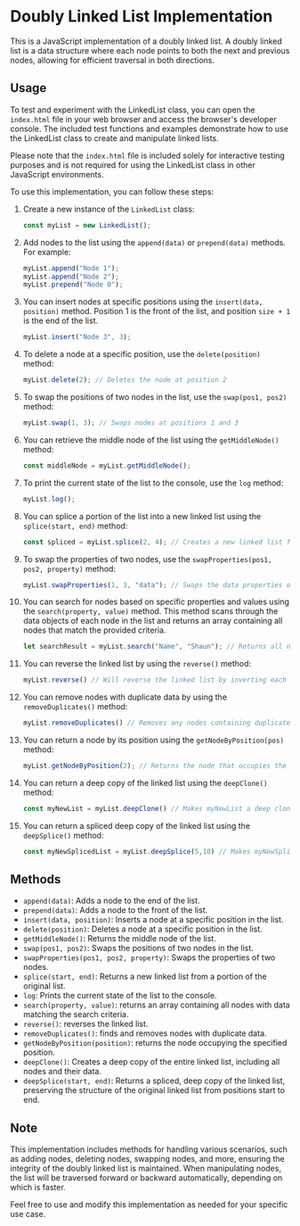 # Doubly Linked List Implementation

This is a JavaScript implementation of a doubly linked list. A doubly linked list is a data structure where each node points to both the next and previous nodes, allowing for efficient traversal in both directions.

## Usage
To test and experiment with the LinkedList class, you can open the `index.html` file in your web browser and access the browser's developer console. The included test functions and examples demonstrate how to use the LinkedList class to create and manipulate linked lists.

Please note that the `index.html` file is included solely for interactive testing purposes and is not required for using the LinkedList class in other JavaScript environments.

To use this implementation, you can follow these steps:

1. Create a new instance of the `LinkedList` class:

   ```javascript
   const myList = new LinkedList();
   ```

2. Add nodes to the list using the `append(data)` or `prepend(data)` methods. For example:

   ```javascript
   myList.append("Node 1");
   myList.append("Node 2");
   myList.prepend("Node 0");
   ```

3. You can insert nodes at specific positions using the `insert(data, position)` method. Position 1 is the front of the list, and position `size + 1` is the end of the list.

   ```javascript
   myList.insert("Node 3", 3);
   ```

4. To delete a node at a specific position, use the `delete(position)` method:

   ```javascript
   myList.delete(2); // Deletes the node at position 2
   ```

5. To swap the positions of two nodes in the list, use the `swap(pos1, pos2)` method:

   ```javascript
   myList.swap(1, 3); // Swaps nodes at positions 1 and 3
   ```

6. You can retrieve the middle node of the list using the `getMiddleNode()` method:

   ```javascript
   const middleNode = myList.getMiddleNode();
   ```

7. To print the current state of the list to the console, use the `log` method:

   ```javascript
   myList.log();
   ```

8. You can splice a portion of the list into a new linked list using the `splice(start, end)` method:

   ```javascript
   const spliced = myList.splice(2, 4); // Creates a new linked list from positions 2 to 4
   ```

9. To swap the properties of two nodes, use the `swapProperties(pos1, pos2, property)` method:

    ```javascript
    myList.swapProperties(1, 3, "data"); // Swaps the data properties of nodes at positions 1 and 3
    ```

10. You can search for nodes based on specific properties and values using the `search(property, value)` method. This method scans through the data objects of each node in the list and returns an array containing all nodes that match the provided criteria.
   
    ```javascript
    let searchResult = myList.search("Name", "Shaun"); // Returns all nodes with an object property "Name" containing the value "Shaun".
    ```

11. You can reverse the linked list by using the `reverse()` method:
    ```javascript
    myList.reverse() // Will reverse the linked list by inverting each node's .next and .previous pointers.
    ```

12. You can remove nodes with duplicate data by using the `removeDuplicates()` method:
    ```JavaScript
    myList.removeDuplicates() // Removes any nodes containing duplicate data
    ```

13. You can return a node by its position using the `getNodeByPosition(pos)` method:
    ```JavaScript
    myList.getNodeByPosition(2); // Returns the node that occupies the second position in the linked list.
    ```
14. You can return a deep copy of the linked list using the `deepClone()` method:
    ```JavaScript
    const myNewList = myList.deepClone() // Makes myNewList a deep clone of myList.
    ```
15. You can return a spliced deep copy of the linked list using the `deepSplice()` method:
    ```JavaScript
    const myNewSplicedList = myList.deepSplice(5,10) // Makes myNewSplicedList a deep clone of myList starting from node position 5 to node position 10.
    ```

## Methods

- `append(data)`: Adds a node to the end of the list.
- `prepend(data)`: Adds a node to the front of the list.
- `insert(data, position)`: Inserts a node at a specific position in the list.
- `delete(position)`: Deletes a node at a specific position in the list.
- `getMiddleNode()`: Returns the middle node of the list.
- `swap(pos1, pos2)`: Swaps the positions of two nodes in the list.
- `swapProperties(pos1, pos2, property)`: Swaps the properties of two nodes.
- `splice(start, end)`: Returns a new linked list from a portion of the original list.
- `log`: Prints the current state of the list to the console.
- `search(property, value)`: returns an array containing all nodes with data matching the search criteria.
- `reverse()`: reverses the linked list.
- `removeDuplicates()`: finds and removes nodes with duplicate data.
- `getNodeByPosition(position)`: returns the node occupying the specified position.
- `deepClone()`: Creates a deep copy of the entire linked list, including all nodes and their data.
- `deepSplice(start, end)`: Returns a spliced, deep copy of the linked list, preserving the structure of the original linked list from positions start to end.

## Note

This implementation includes methods for handling various scenarios, such as adding nodes, deleting nodes, swapping nodes, and more, ensuring the integrity of the doubly linked list is maintained. When manipulating nodes, the list will be traversed forward or backward automatically, depending on which is faster.

Feel free to use and modify this implementation as needed for your specific use case.
